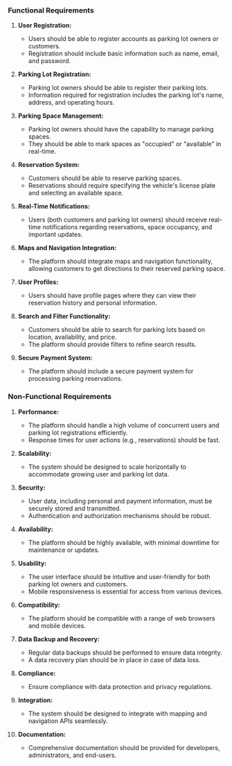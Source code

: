 ### Functional Requirements

1. **User Registration:**
   - Users should be able to register accounts as parking lot owners or customers.
   - Registration should include basic information such as name, email, and password.

2. **Parking Lot Registration:**
   - Parking lot owners should be able to register their parking lots.
   - Information required for registration includes the parking lot's name, address, and operating hours.

3. **Parking Space Management:**
   - Parking lot owners should have the capability to manage parking spaces.
   - They should be able to mark spaces as "occupied" or "available" in real-time.

4. **Reservation System:**
   - Customers should be able to reserve parking spaces.
   - Reservations should require specifying the vehicle's license plate and selecting an available space.

5. **Real-Time Notifications:**
   - Users (both customers and parking lot owners) should receive real-time notifications regarding reservations, space occupancy, and important updates.

6. **Maps and Navigation Integration:**
   - The platform should integrate maps and navigation functionality, allowing customers to get directions to their reserved parking space.

7. **User Profiles:**
   - Users should have profile pages where they can view their reservation history and personal information.

8. **Search and Filter Functionality:**
   - Customers should be able to search for parking lots based on location, availability, and price.
   - The platform should provide filters to refine search results.

9. **Secure Payment System:**
   - The platform should include a secure payment system for processing parking reservations.

### Non-Functional Requirements

1. **Performance:**
   - The platform should handle a high volume of concurrent users and parking lot registrations efficiently.
   - Response times for user actions (e.g., reservations) should be fast.

2. **Scalability:**
   - The system should be designed to scale horizontally to accommodate growing user and parking lot data.

3. **Security:**
   - User data, including personal and payment information, must be securely stored and transmitted.
   - Authentication and authorization mechanisms should be robust.

4. **Availability:**
   - The platform should be highly available, with minimal downtime for maintenance or updates.

5. **Usability:**
   - The user interface should be intuitive and user-friendly for both parking lot owners and customers.
   - Mobile responsiveness is essential for access from various devices.

6. **Compatibility:**
   - The platform should be compatible with a range of web browsers and mobile devices.

7. **Data Backup and Recovery:**
   - Regular data backups should be performed to ensure data integrity.
   - A data recovery plan should be in place in case of data loss.

8. **Compliance:**
   - Ensure compliance with data protection and privacy regulations.

9. **Integration:**
   - The system should be designed to integrate with mapping and navigation APIs seamlessly.

10. **Documentation:**
    - Comprehensive documentation should be provided for developers, administrators, and end-users.